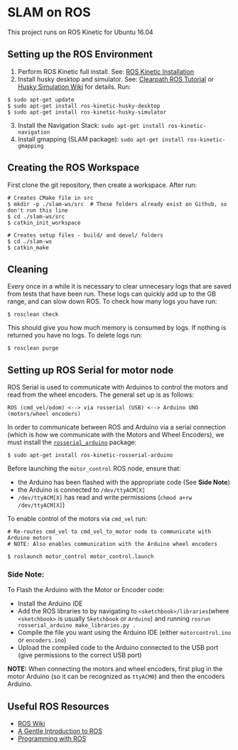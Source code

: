 # SLAM on ROS #

This project runs on ROS Kinetic for Ubuntu 16.04

## Setting up the ROS Environment ##
1. Perform ROS Kinetic full install. See: [ROS Kinetic Installation](http://wiki.ros.org/kinetic/Installation/Ubuntu)
2. Install husky desktop and simulator. See: [Clearpath ROS Tutorial](https://www.clearpathrobotics.com/assets/guides/ros/Drive%20a%20Husky.html) or [Husky Simulation Wiki](http://wiki.ros.org/husky_gazebo/Tutorials/Simulating%20Husky) for details.
Run:
```
$ sudo apt-get update
$ sudo apt-get install ros-kinetic-husky-desktop
$ sudo apt-get install ros-kinetic-husky-simulator
```
3. Install the Navigation Stack: `sudo apt-get install ros-kinetic-navigation`
4. Install gmapping (SLAM package): `sudo apt-get install ros-kinetic-gmapping`

## Creating the ROS Workspace ##
First clone the git repository, then create a workspace. After run:
```
# Creates CMake file in src
$ mkdir -p ./slam-ws/src  # These folders already exist on Github, so don't run this line
$ cd ./slam-ws/src
$ catkin_init_workspace

# Creates setup files - build/ and devel/ folders
$ cd ./slam-ws
$ catkin_make
```

## Cleaning ##
Every once in a while it is necessary to clear unnecesary logs that are saved from tests that have been run. These logs can quickly add up to the GB range, and can slow down ROS. To check how many logs you have run:

```
$ rosclean check
```

This should give you how much memory is consumed by logs. If nothing is returned you have no logs. 
To delete logs run:

```
$ rosclean purge
``` 

## Setting up ROS Serial for motor node ##
ROS Serial is used to communicate with Arduinos to control the motors and read from the wheel encoders. The general set up is as follows:
```
ROS (cmd_vel/odom) <--> via rosserial (USB) <--> Arduino UNO (motors/wheel encoders)
```
In order to communicate between ROS and Arduino via a serial connection (which is how we communicate with the Motors and Wheel Encoders), we must install the [`rosserial_arduino`](http://wiki.ros.org/rosserial_arduino) package:
```
$ sudo apt-get install ros-kinetic-rosserial-arduino
```

Before launching the `motor_control` ROS node, ensure that:
- the Arduino has been flashed with the appropriate code (See **Side Note**)
- the Arduino is connected to `/dev/ttyACM[X]`
- `/dev/ttyACM[X]` has read and write permissions (`chmod a+rw /dev/ttyACM[X]`)

To enable control of the motors via `cmd_vel` run:
```
# Re-routes cmd_vel to cmd_vel_to_motor node to communicate with Arduino motors
# NOTE: Also enables communication with the Arduino wheel encoders

$ roslaunch motor_control motor_control.launch
```

### Side Note: ###
To Flash the Arduino with the Motor or Encoder code:
- Install the Arduino IDE
- Add the ROS libraries to by navigating to `<sketchbook>/libraries`(where `<sketchbook>` is usually `Sketchbook` or `Arduino`) and running `rosrun rosserial_arduino make_libraries.py .`
- Compile the file you want using the Arduino IDE (either `motorcontrol.ino` or `encoders.ino`)
- Upload the compiled code to the Arduino connected to the USB port (give permissions to the correct USB port)

**NOTE:** When connecting the motors and wheel encoders, first plug in the motor Arduino (so it can be recognized as `ttyACM0`) and then the encoders Arduino.

## Useful ROS Resources ##
- [ROS Wiki](http://wiki.ros.org)
- [A Gentle Introduction to ROS](https://cse.sc.edu/~jokane/agitr/agitr-letter.pdf)
- [Programming with ROS](http://marte.aslab.upm.es/redmine/files/dmsf/p_drone-testbed/170324115730_268_Quigley_-_Programming_Robots_with_ROS.pdf?fbclid=IwAR2iVBeZ9WQu1uG614YMamUZlxvd8nJoHbxW5BntgaEjgVI4MBOzqOCdYi8)
